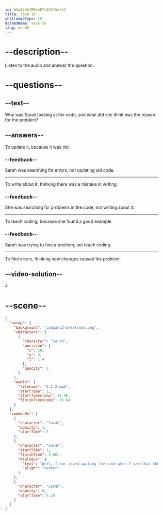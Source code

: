 ```yaml
---
id: 65a853b498eb87c035f6da13
title: Task 39
challengeType: 19
dashedName: task-39
lang: en-US
---
```


<!-- (Audio) Sarah: Well, I was investigating the code when I saw that the problem might be related to the recent updates. -->

# --description--

Listen to the audio and answer the question.

# --questions--

## --text--

Why was Sarah looking at the code, and what did she think was the reason for the problem?

## --answers--

To update it, because it was old.

### --feedback--

Sarah was searching for errors, not updating old code.

---

To write about it, thinking there was a mistake in writing.

### --feedback--

She was searching for problems in the code, not writing about it.

---

To teach coding, because she found a good example.

### --feedback--

Sarah was trying to find a problem, not teach coding.

---

To find errors, thinking new changes caused the problem.

## --video-solution--

4

# --scene--

```json
{
  "setup": {
    "background": "company2-breakroom.png",
    "characters": [
      {
        "character": "Sarah",
        "position": {
          "x": 50,
          "y": 0,
          "z": 1.4
        },
        "opacity": 0
      }
    ],
    "audio": {
      "filename": "6.1-2.mp3",
      "startTime": 1,
      "startTimestamp": 11.96,
      "finishTimestamp": 16.64
    }
  },
  "commands": [
    {
      "character": "Sarah",
      "opacity": 1,
      "startTime": 0
    },
    {
      "character": "Sarah",
      "startTime": 1,
      "finishTime": 5.68,
      "dialogue": {
        "text": "Well, I was investigating the code when I saw that the problem might be related to the recent updates.",
        "align": "center"
      }
    },
    {
      "character": "Sarah",
      "opacity": 0,
      "startTime": 6.18
    }
  ]
}
```
